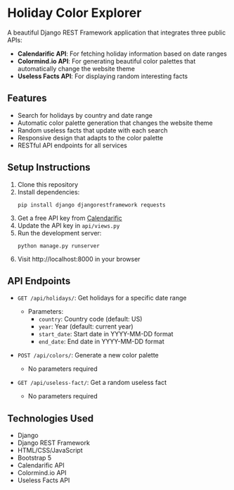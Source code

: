 # Holiday Color Explorer

A beautiful Django REST Framework application that integrates three public APIs:
- **Calendarific API**: For fetching holiday information based on date ranges
- **Colormind.io API**: For generating beautiful color palettes that automatically change the website theme
- **Useless Facts API**: For displaying random interesting facts

## Features

- Search for holidays by country and date range
- Automatic color palette generation that changes the website theme
- Random useless facts that update with each search
- Responsive design that adapts to the color palette
- RESTful API endpoints for all services

## Setup Instructions

1. Clone this repository
2. Install dependencies:
   ```
   pip install django djangorestframework requests
   ```
3. Get a free API key from [Calendarific](https://calendarific.com/)
4. Update the API key in `api/views.py`
5. Run the development server:
   ```
   python manage.py runserver
   ```
6. Visit http://localhost:8000 in your browser

## API Endpoints

- `GET /api/holidays/`: Get holidays for a specific date range
  - Parameters:
    - `country`: Country code (default: US)
    - `year`: Year (default: current year)
    - `start_date`: Start date in YYYY-MM-DD format
    - `end_date`: End date in YYYY-MM-DD format

- `POST /api/colors/`: Generate a new color palette
  - No parameters required

- `GET /api/useless-fact/`: Get a random useless fact
  - No parameters required

## Technologies Used

- Django
- Django REST Framework
- HTML/CSS/JavaScript
- Bootstrap 5
- Calendarific API
- Colormind.io API
- Useless Facts API
